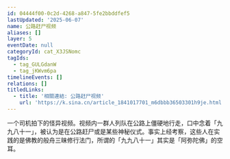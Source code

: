 ```yaml
---
id: 04444f00-0c2d-4268-a847-5fe2bbddfef5
lastUpdated: '2025-06-07'
name: 公路赶尸视频
aliases: []
layer: 5
eventDate: null
categoryId: cat_X3JSNomc
tagIds:
  - tag_GULGdanW
  - tag_jKWvm6pa
timelineEvents: []
relations: []
titledLinks:
  - title: '相關連結: 公路赶尸视频'
    url: 'https://k.sina.cn/article_1841017701_m6dbbb36503301h9je.html'
---
```

一个司机拍下的怪异视频。视频内一群人列队在公路上僵硬地行走，口中念着「九九八十一」，被认为是在公路赶尸或是某些神秘仪式。事实上经考察，这些人在实践的是佛教的般舟三昧修行法门，所谓的「九九八十一」其实是「阿弥陀佛」的空耳。
